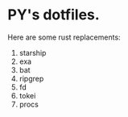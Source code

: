 # PY's dotfiles.

Here are some rust replacements:

1. starship
2. exa
3. bat
4. ripgrep
5. fd
6. tokei
7. procs
